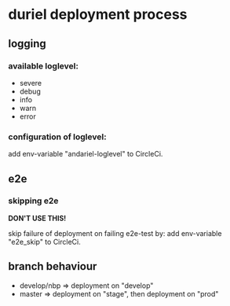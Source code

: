# duriel deployment process

## logging

### available loglevel:
- severe
- debug
- info
- warn
- error

### configuration of loglevel:
 add env-variable "andariel-loglevel" to CircleCi.

## e2e

### skipping e2e
**DON'T USE THIS!**

 skip failure of deployment on failing e2e-test by:
 add env-variable "e2e_skip" to CircleCi.

## branch behaviour

- develop/nbp => deployment on "develop"
- master => deployment on "stage", then deployment on "prod"
